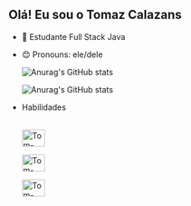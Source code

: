 
## Olá! Eu sou o Tomaz Calazans
- 📖 Estudante Full Stack Java
- 😊 Pronouns: ele/dele

  ![Anurag's GitHub stats](https://github-readme-stats.vercel.app/api?username=calazans007&show_icons=true&theme=dark)

  ![Anurag's GitHub stats](https://github-readme-stats.vercel.app/api?username=calazans007&show=reviews,discussions_started,discussions_answered,prs_merged,prs_merged_percentage&theme=dark)
  
- Habilidades
  <div style="display: inline_block"><br>
     <img align="center" alt="Tom-css" height="30" width="40" 
     src="https://cdn.jsdelivr.net/gh/devicons/devicon@latest/icons/css3/css3-original.svg" />

    <img align="center" alt="Tom-html" height="30" width="40"           
    src="https://cdn.jsdelivr.net/gh/devicons/devicon@latest/icons/html5/html5-original.svg" />

    <img align="center" alt="Tom-jva" height="30" width="40" 
    src="https://cdn.jsdelivr.net/gh/devicons/devicon@latest/icons/java/java-original-wordmark.svg" />
</div>
          
          
          
          

  
